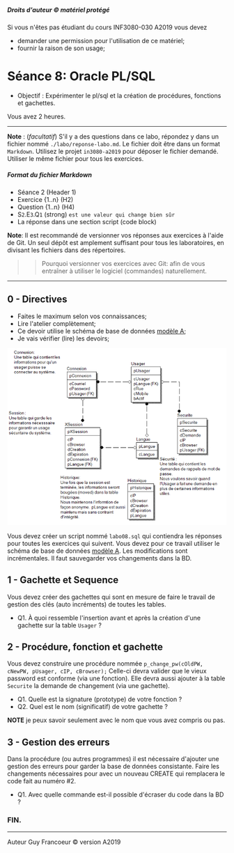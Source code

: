 ##### Droits d'auteur :copyright: matériel protégé 
 Si vous n'êtes pas étudiant du cours INF3080-030 A2019 vous devez 
 - demander une permission pour l'utilisation de ce matériel;
 - fournir la raison de son usage;

# Séance 8: Oracle PL/SQL

- Objectif : Expérimenter le pl/sql et la création de procédures, fonctions et gachettes.

Vous avez 2 heures.
   
----
**Note** : (_facultatif_) S'il y a des questions dans ce labo, répondez y dans un fichier nommé
`./labo/reponse-labo.md`.  Le fichier doit être dans un format `Markdown`. Utilisez le projet
`in3080-a2019` pour déposer le fichier demandé. Utiliser le même fichier pour tous les exercices.

##### Format du fichier Markdown
 + Séance 2 (Header 1)
 + Exercice {1..n} (H2)
 + Question {1..n} (H4)
 + S`2`.E`3`.Q`1` (strong) `est une valeur qui change bien sûr`
 + La réponse dans une section script (code block)

**Note**: Il est recommandé de versionner vos réponses aux exercices à l'aide
de Git. Un seul dépôt est amplement suffisant pour tous les laboratoires, en
divisant les fichiers dans des répertoires.

 > > Pourquoi versionner vos exercices avec Git: afin de
vous entraîner à utiliser le logiciel (commandes) naturellement.

----

## 0 - Directives

+ Faites le maximum selon vos connaissances;
+ Lire l'atelier complètement;
+ Ce devoir utilise le schéma de base de données [modèle A](./modele_labo.png);
+ Je vais vérifier (lire) les devoirs;

![modèle A](./modele_labo.png)

Vous devez créer un script  nommé `labo08.sql` qui contiendra les réponses pour toutes les exercices qui suivent.
Vous devez pour ce travail utiliser le schéma de base de données [modèle A](./modele_labo.png). Les modifications sont
incrémentales. Il faut sauvegarder vos changements dans la BD.


## 1 - Gachette et Sequence

Vous devez créer des gachettes qui sont en mesure de faire le travail de gestion des clés (auto incréments) de toutes les tables.  

+ Q1. À quoi ressemble l'insertion avant et après la création d'une gachette sur la table `Usager` ?  


## 2 - Procédure, fonction et gachette

Vous devez construire une procédure nommée `p_change_pw(cOldPW, cNewPW, pUsager, cIP, cBrowser);`  Celle-ci devra valider que le vieux
password est conforme (via une fonction).  Elle devra aussi ajouter à la table `Securite` la demande de changement (via une gachette).

+ Q1. Quelle est la signature (prototype) de votre fonction ?
+ Q2. Quel est le nom (significatif) de votre gachette ?

**NOTE** je peux savoir seulement avec le nom que vous avez compris ou pas.

## 3 - Gestion des erreurs

Dans la procédure (ou autres programmes) il est nécessaire d'ajouter une gestion des erreurs pour garder la base de données consistante.
Faire les changements nécessaires pour avec un nouveau CREATE qui remplacera le code fait au numéro #2.


+ Q1. Avec quelle commande est-il possible d'écraser du code dans la BD ?

### FIN.

---

Auteur Guy Francoeur :copyright: version A2019
